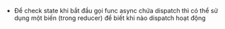 - Để check state khi bắt đầu gọi func async chứa dispatch thì có thể sử dụng một biến (trong reducer) để biết khi nào dispatch hoạt động
